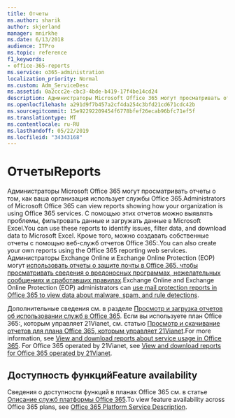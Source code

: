 ```yaml
---
title: Отчеты
ms.author: sharik
author: skjerland
manager: mnirkhe
ms.date: 6/13/2018
audience: ITPro
ms.topic: reference
f1_keywords:
- office-365-reports
ms.service: o365-administration
localization_priority: Normal
ms.custom: Adm_ServiceDesc
ms.assetid: 0a2ccc2e-cbc3-4bde-b419-17f4be14cd24
description: Администраторы Microsoft Office 365 могут просматривать отчеты о том, как ваша организация использует службы Office 365. С помощью этих отчетов можно выявлять проблемы, фильтровать данные и загружать данные в Microsoft Excel. Кроме того, можно создавать собственные отчеты с помощью веб-служб отчетов Office 365:. Администраторы Exchange Online и Exchange Online Protection (EOP) могут использовать отчеты о защите почты в Office 365, чтобы просматривать сведения о вредоносных программах, нежелательных сообщениях и сработавших правилах.
ms.openlocfilehash: a291d9f7b457a2cf4da254c3bfd21cd671cdc42b
ms.sourcegitcommit: 15e92292209454f6778bfef26ecab96bfc71ef5f
ms.translationtype: MT
ms.contentlocale: ru-RU
ms.lasthandoff: 05/22/2019
ms.locfileid: "34343168"
---
```

# <a name="reports"></a><span data-ttu-id="fa5db-106">Отчеты</span><span class="sxs-lookup"><span data-stu-id="fa5db-106">Reports</span></span>

<span data-ttu-id="fa5db-107">Администраторы Microsoft Office 365 могут просматривать отчеты о том, как ваша организация использует службы Office 365.</span><span class="sxs-lookup"><span data-stu-id="fa5db-107">Administrators of Microsoft Office 365 can view reports showing how your organization is using Office 365 services.</span></span> <span data-ttu-id="fa5db-108">С помощью этих отчетов можно выявлять проблемы, фильтровать данные и загружать данные в Microsoft Excel.</span><span class="sxs-lookup"><span data-stu-id="fa5db-108">You can use these reports to identify issues, filter data, and download data to Microsoft Excel.</span></span> <span data-ttu-id="fa5db-109">Кроме того, можно создавать собственные отчеты с помощью веб-служб отчетов Office 365:.</span><span class="sxs-lookup"><span data-stu-id="fa5db-109">You can also create your own reports using the Office 365 reporting web services.</span></span> <span data-ttu-id="fa5db-110">Администраторы Exchange Online и Exchange Online Protection (EOP) могут [использовать отчеты о защите почты в Office 365, чтобы просматривать сведения о вредоносных программах, нежелательных сообщениях и сработавших правилах](https://go.microsoft.com/fwlink/p/?LinkId=401102).</span><span class="sxs-lookup"><span data-stu-id="fa5db-110">Exchange Online and Exchange Online Protection (EOP) administrators can [use mail protection reports in Office 365 to view data about malware, spam, and rule detections](https://go.microsoft.com/fwlink/p/?LinkId=401102).</span></span>
  
<span data-ttu-id="fa5db-p103">Дополнительные сведения см. в разделе [Просмотр и загрузка отчетов об использовании служб в Office 365](https://go.microsoft.com/fwlink/p/?LinkID=270182). Если вы используете план Office 365:, которым управляет 21Vianet, см. статью [Просмотр и скачивание отчетов для плана Office 365, которым управляет 21Vianet](http://go.microsoft.com/fwlink/?LinkID=733348&amp;clcid=0x409).</span><span class="sxs-lookup"><span data-stu-id="fa5db-p103">For more information, see [View and download reports about service usage in Office 365](https://go.microsoft.com/fwlink/p/?LinkID=270182). For Office 365 operated by 21Vianet, see [View and download reports for Office 365 operated by 21Vianet](http://go.microsoft.com/fwlink/?LinkID=733348&amp;clcid=0x409).</span></span>
  
## <a name="feature-availability"></a><span data-ttu-id="fa5db-113">Доступность функций</span><span class="sxs-lookup"><span data-stu-id="fa5db-113">Feature availability</span></span>

<span data-ttu-id="fa5db-114">Сведения о доступности функций в планах Office 365 см. в статье [Описание служб платформы Office 365](https://technet.microsoft.com/en-us/library/office-365-platform-service-description.aspx).</span><span class="sxs-lookup"><span data-stu-id="fa5db-114">To view feature availability across Office 365 plans, see [Office 365 Platform Service Description](https://technet.microsoft.com/en-us/library/office-365-platform-service-description.aspx).</span></span>
  

